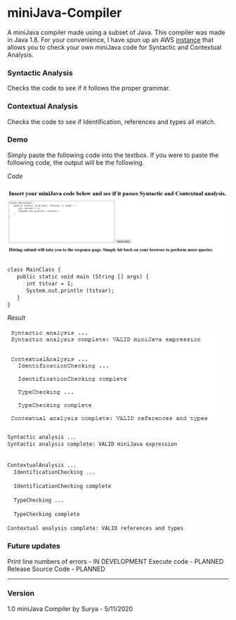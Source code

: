 # miniJava-Compiler
A miniJava compiler made using a subset of Java. This compiler was made in Java 1.8. For your convenience, I have spun up an AWS [instance](http://minijava-env.eba-vnw5cpj3.us-east-1.elasticbeanstalk.com/) that allows you to check your own miniJava code for Syntactic and Contextual Analysis.

### Syntactic Analysis
Checks the code to see if it follows the proper grammar.

### Contextual Analysis
Checks the code to see if Identification, references and types all match.

### Demo
Simply paste the following code into the textbox. If you were to paste the following code, the output will be the following.

*Code*

![Code][demo1]

```
class MainClass {
   public static void main (String [] args) {
      int tstvar = 1;
      System.out.println (tstvar);
   }
}
```

*Result*

![Result][demo2]

```
Syntactic analysis ... 
Syntactic analysis complete: VALID miniJava expression


ContextualAnalysis ...
  IdentificationChecking ... 

  IdentificationChecking complete

  TypeChecking ...

  TypeChecking complete

Contextual analysis complete: VALID references and types
```

### Future updates
Print line numbers of errors - IN DEVELOPMENT
Execute code - PLANNED
Release Source Code - PLANNED
___

### Version
1.0 miniJava Compiler by Surya - 5/11/2020

[demo1]: https://github.com/Sunisc/miniJava-Compiler/blob/master/demo1.PNG "Home Page"
[demo2]: https://github.com/Sunisc/miniJava-Compiler/blob/master/demo2.PNG "Results Page"
